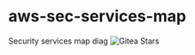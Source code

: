 # aws-sec-services-map
Security services map diag
![Gitea Stars](https://img.shields.io/gitea/stars/:user/:repo)
